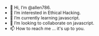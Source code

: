 - 👋 Hi, I’m @allen786.
- 👀 I’m interested in Ethical Hacking.
- 🌱 I’m currently learning javascript.
- 💞️ I’m looking to collaborate on javascript.
- 📫 How to reach me ... it's up to you.

<!---
allen786/allen786 is a ✨ special ✨ repository because its `README.md` (this file) appears on your GitHub profile.
You can click the Preview link to take a look at your changes.
--->
